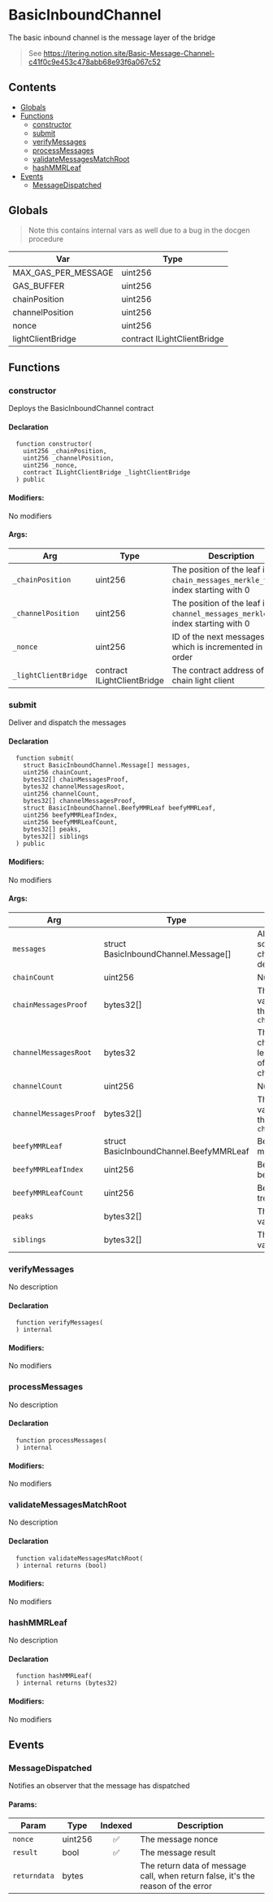 # BasicInboundChannel


The basic inbound channel is the message layer of the bridge

> See https://itering.notion.site/Basic-Message-Channel-c41f0c9e453c478abb68e93f6a067c52

## Contents
<!-- START doctoc generated TOC please keep comment here to allow auto update -->
<!-- DON'T EDIT THIS SECTION, INSTEAD RE-RUN doctoc TO UPDATE -->

- [Globals](#globals)
- [Functions](#functions)
  - [constructor](#constructor)
  - [submit](#submit)
  - [verifyMessages](#verifymessages)
  - [processMessages](#processmessages)
  - [validateMessagesMatchRoot](#validatemessagesmatchroot)
  - [hashMMRLeaf](#hashmmrleaf)
- [Events](#events)
  - [MessageDispatched](#messagedispatched)

<!-- END doctoc generated TOC please keep comment here to allow auto update -->

## Globals

> Note this contains internal vars as well due to a bug in the docgen procedure

| Var | Type |
| --- | --- |
| MAX_GAS_PER_MESSAGE | uint256 |
| GAS_BUFFER | uint256 |
| chainPosition | uint256 |
| channelPosition | uint256 |
| nonce | uint256 |
| lightClientBridge | contract ILightClientBridge |



## Functions

### constructor
Deploys the BasicInboundChannel contract



#### Declaration
```solidity
  function constructor(
    uint256 _chainPosition,
    uint256 _channelPosition,
    uint256 _nonce,
    contract ILightClientBridge _lightClientBridge
  ) public
```

#### Modifiers:
No modifiers

#### Args:
| Arg | Type | Description |
| --- | --- | --- |
|`_chainPosition` | uint256 | The position of the leaf in the `chain_messages_merkle_tree`, index starting with 0
|`_channelPosition` | uint256 | The position of the leaf in the `channel_messages_merkle_tree`, index starting with 0
|`_nonce` | uint256 | ID of the next messages, which is incremented in strict order
|`_lightClientBridge` | contract ILightClientBridge | The contract address of on-chain light client

### submit
Deliver and dispatch the messages



#### Declaration
```solidity
  function submit(
    struct BasicInboundChannel.Message[] messages,
    uint256 chainCount,
    bytes32[] chainMessagesProof,
    bytes32 channelMessagesRoot,
    uint256 channelCount,
    bytes32[] channelMessagesProof,
    struct BasicInboundChannel.BeefyMMRLeaf beefyMMRLeaf,
    uint256 beefyMMRLeafIndex,
    uint256 beefyMMRLeafCount,
    bytes32[] peaks,
    bytes32[] siblings
  ) public
```

#### Modifiers:
No modifiers

#### Args:
| Arg | Type | Description |
| --- | --- | --- |
|`messages` | struct BasicInboundChannel.Message[] | All the messages in the source chain block of this channel which need be delivered
|`chainCount` | uint256 | Number of all chain
|`chainMessagesProof` | bytes32[] | The merkle proof required for validation of the messages in the `chain_messages_merkle_tree`
|`channelMessagesRoot` | bytes32 | The merkle root of the channels, each channel is a leaf constructed by the hash of the messages in the channel
|`channelCount` | uint256 | Number of all channels
|`channelMessagesProof` | bytes32[] | The merkle proof required for validation of the messages in the `channel_messages_merkle_tree`
|`beefyMMRLeaf` | struct BasicInboundChannel.BeefyMMRLeaf | Beefy MMR leaf which the messages root is located
|`beefyMMRLeafIndex` | uint256 | Beefy MMR index which the beefy leaf is located
|`beefyMMRLeafCount` | uint256 | Beefy MMR width of the MMR tree
|`peaks` | bytes32[] | The proof required for validation the leaf
|`siblings` | bytes32[] | The proof required for validation the leaf

### verifyMessages
No description


#### Declaration
```solidity
  function verifyMessages(
  ) internal
```

#### Modifiers:
No modifiers



### processMessages
No description


#### Declaration
```solidity
  function processMessages(
  ) internal
```

#### Modifiers:
No modifiers



### validateMessagesMatchRoot
No description


#### Declaration
```solidity
  function validateMessagesMatchRoot(
  ) internal returns (bool)
```

#### Modifiers:
No modifiers



### hashMMRLeaf
No description


#### Declaration
```solidity
  function hashMMRLeaf(
  ) internal returns (bytes32)
```

#### Modifiers:
No modifiers





## Events

### MessageDispatched
Notifies an observer that the message has dispatched


  

#### Params:
| Param | Type | Indexed | Description |
| --- | --- | :---: | --- |
|`nonce` | uint256 | :white_check_mark: | The message nonce
|`result` | bool | :white_check_mark: | The message result
|`returndata` | bytes |  | The return data of message call, when return false, it's the reason of the error
